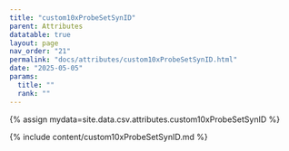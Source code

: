 ```yaml
---
title: "custom10xProbeSetSynID"
parent: Attributes
datatable: true
layout: page
nav_order: "21"
permalink: "docs/attributes/custom10xProbeSetSynID.html"
date: "2025-05-05"
params:
  title: ""
  rank: ""
---
```

{% assign mydata=site.data.csv.attributes.custom10xProbeSetSynID %} 

{% include content/custom10xProbeSetSynID.md %}
